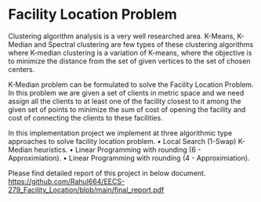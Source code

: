 # Facility Location Problem
Clustering algorithm analysis is a very well researched area. K-Means, K-Median and Spectral clustering are few types of these clustering algorithms where K-median clustering is a variation of K-means, where the objective is to minimize the distance from the set of given vertices to the set of chosen centers.

K-Median problem can be formulated to solve the Facility Location Problem. In this problem we are given a set of clients in metric space and we need assign all the clients to at least one of the facility closest to it among the given set of points to minimize the sum of cost of opening the facility and cost of connecting the clients to these facilities.

In this implementation project we implement at three algorithmic type approaches to solve facility location problem.
• Local Search (1-Swap) K-Median heuristics.
• Linear Programming with rounding (6 - Approximiation).
• Linear Programming with rounding (4 - Approximiation).

Please find detailed report of this project in below document.
https://github.com/Rahul664/EECS-279_Facility_Location/blob/main/final_report.pdf
